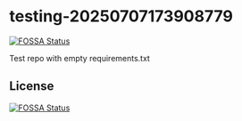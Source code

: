 # testing-20250707173908779
[![FOSSA Status](https://app.fossa.com/api/projects/git%2Bgithub.com%2Fkirogum%2Ftesting-20250707173908779.svg?type=shield)](https://app.fossa.com/projects/git%2Bgithub.com%2Fkirogum%2Ftesting-20250707173908779?ref=badge_shield)

Test repo with empty requirements.txt


## License
[![FOSSA Status](https://app.fossa.com/api/projects/git%2Bgithub.com%2Fkirogum%2Ftesting-20250707173908779.svg?type=large)](https://app.fossa.com/projects/git%2Bgithub.com%2Fkirogum%2Ftesting-20250707173908779?ref=badge_large)
